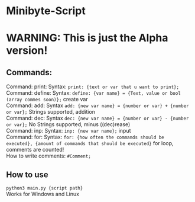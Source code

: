 # Minibyte-Script
# WARNING: This is just the Alpha version!
## Commands:  
Command: print: Syntax: `print: {text or var that u want to print};`  
Command: define: Syntax: `define: {var name} = {Text, value or bool (array commes soon)};` create var  
Command: add: Syntax `add: {new var name} = {number or var} + {number or var};` Strings supported, addition    
Command: dec: Syntax `dec: {new var name} = {number or var} - {number or var};` No Strings supported, minus ((dec)rease)   
Command: inp: Syntax: `inp: {new var name};` input  
Command: for: Syntax: `for: {how often the commands should be executed}, {amount of commands that should be executed}` for loop, comments are counted!  
How to write comments: `#Comment;`  

## How to use
`python3 main.py {script path}`    
Works for Windows and Linux    
